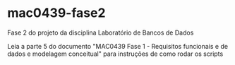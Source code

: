 # mac0439-fase2
Fase 2 do projeto da disciplina Laboratório de Bancos de Dados

Leia a parte 5 do documento "MAC0439 Fase 1 - Requisitos funcionais e de dados e modelagem conceitual" para instruções de como rodar os scripts

